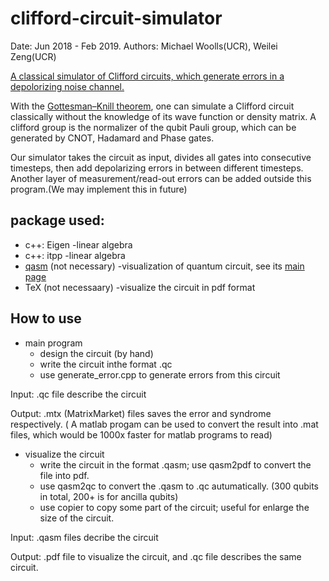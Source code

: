 # clifford-circuit-simulator
Date: Jun 2018 - Feb 2019.   Authors: Michael Woolls(UCR), Weilei Zeng(UCR)

[A classical simulator of Clifford circuits, which generate errors in a depolorizing noise channel.](ErrorModel.md)

With  the [Gottesman–Knill theorem](https://en.wikipedia.org/wiki/Gottesman%E2%80%93Knill_theorem), one can simulate a Clifford circuit classically without the knowledge of its wave function or density matrix. A clifford group is the  normalizer of the qubit Pauli group, which can be generated by CNOT, Hadamard and Phase gates.
 
Our simulator takes the circuit as input, divides all gates into consecutive timesteps, then add depolarizing errors in between different timesteps. Another layer of measurement/read-out errors can be added outside this program.(We may implement this in future)

## package used:
 * c++: Eigen  -linear algebra
 * c++: itpp   -linear algebra
 * [qasm](qasm2circ-v1.4) (not necessary)    -visualization of quantum circuit, see its [main page](https://www.media.mit.edu/quanta/qasm2circ/)
 * TeX (not necessaary)      -visualize the circuit in pdf format

## How to use
 * main program
      * design the circuit (by hand)
      * write the circuit inthe format .qc
      * use generate_error.cpp to generate errors from this circuit

  Input: .qc file describe the circuit

  Output: .mtx (MatrixMarket) files saves the error and syndrome respectively. ( A matlab progam can be used to convert the result into .mat files, which would be 1000x faster for matlab programs to read)
 * visualize the circuit
    * write the circuit in the format .qasm; use qasm2pdf to convert the file into pdf.
    * use qasm2qc to convert the .qasm to .qc autumatically. (300 qubits in total, 200+ is for ancilla qubits)
    * use copier to copy some part of the circuit; useful for enlarge the size of the circuit.

  Input: .qasm files decribe the circuit

  Output: .pdf file to visualize the circuit, and .qc file describes the same circuit.

